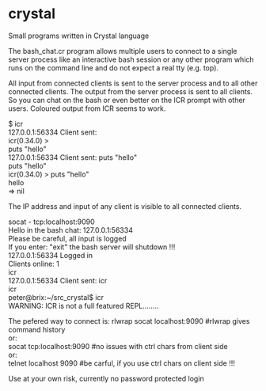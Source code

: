 # crystal
Small programs written in Crystal language

The bash_chat.cr program allows multiple users to connect to a single
server process like an interactive bash session or any other program which
runs on the command line and do not expect a real tty (e.g. top).

All input from connected clients is sent to the server process and to all
other connected clients. The output from the server process is sent to all clients.
So you can chat on the bash or even better on the ICR prompt with other users.
Coloured output from ICR seems to work.

$ icr  
127.0.0.1:56334 Client sent:   
icr(0.34.0) >   
puts "hello"  
127.0.0.1:56334 Client sent: puts "hello"  
puts "hello"  
icr(0.34.0) > puts "hello"  
hello  
 => nil  
 
The IP address and input of any client is visible to all connected clients. 

socat - tcp:localhost:9090  
Hello in the bash chat: 127.0.0.1:56334   
Please be careful, all input is logged  
If you enter: "exit" the bash server will shutdown !!!  
127.0.0.1:56334 Logged in  
Clients online: 1  
icr  
127.0.0.1:56334 Client sent: icr  
icr  
peter@brix:~/src_crystal$ icr  
WARNING: ICR is not a full featured REPL........  
 
The pefered way to connect is:
rlwrap socat localhost:9090   #rlwrap gives command history  
or:  
socat tcp:localhost:9090      #no issues with ctrl chars from client side  
or:  
telnet localhost 9090         #be carful, if you use ctrl chars on client side !!!  

Use at your own risk, currently no password protected login
